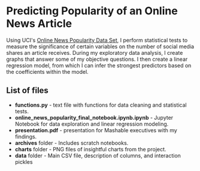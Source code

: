 # Predicting Popularity of an Online News Article

Using UCI's [Online News Popularity Data Set](http://archive.ics.uci.edu/ml/datasets/Online+News+Popularity), I perform statistical tests to measure the significance of certain variables on the number of social media shares an article receives. During my exploratory data analysis, I create graphs that answer some of my objective questions. I then create a linear regression model, from which I can infer the strongest predictors based on the coefficients within the model.

## List of files
* **functions.py** - text file with functions for data cleaning and statistical tests.
* **online_news_popularity_final_notebook.ipynb.ipynb** - Jupyter Notebook for data exploration and linear regression modeling.
* **presentation.pdf** - presentation for Mashable executives with my findings.
* **archives** folder - Includes scratch notebooks.
* **charts** folder - PNG files of insightful charts from the project.
* **data** folder - Main CSV file, description of columns, and interaction pickles
